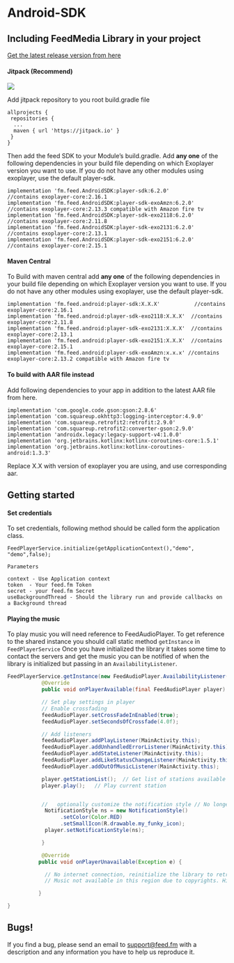 # Android-SDK


## Including FeedMedia Library in your project

[Get the latest release version from here](https://github.com/feedfm/Android-SDK/releases)

#### Jitpack (Recommend)
[![](https://jitpack.io/v/fm.feed/AndroidSDK.svg)](https://jitpack.io/#fm.feed/AndroidSDK)


Add jitpack repository to you root build.gradle file 

```
allprojects {
 repositories {
  ...
  maven { url 'https://jitpack.io' }
 }
}
```
Then add the feed SDK to your Module’s build.gradle. Add **any one** of the following dependencies in your build file depending on which Exoplayer version you want to use. If you do not have any other modules using exoplayer, use the default player-sdk.

```
implementation 'fm.feed.AndroidSDK:player-sdk:6.2.0'         //contains exoplayer-core:2.16.1
implementation 'fm.feed.AndroidSDK:player-sdk-exoAmzn:6.2.0' //contains exoplayer-core:2.13.3 compatible with Amazon fire tv
implementation 'fm.feed.AndroidSDK:player-sdk-exo2118:6.2.0' //contains exoplayer-core:2.11.8
implementation 'fm.feed.AndroidSDK:player-sdk-exo2131:6.2.0' //contains exoplayer-core:2.13.1
implementation 'fm.feed.AndroidSDK:player-sdk-exo2151:6.2.0' //contains exoplayer-core:2.15.1
```


####  Maven Central 
To Build with maven central add **any one** of the following dependencies in your build file depending on which Exoplayer version you want to use. If you do not have any other modules using exoplayer, use the default player-sdk.
``` 
implementation 'fm.feed.android:player-sdk:X.X.X'           //contains exoplayer-core:2.16.1
implementation 'fm.feed.android:player-sdk-exo2118:X.X.X'  //contains exoplayer-core:2.11.8
implementation 'fm.feed.android:player-sdk-exo2131:X.X.X'  //contains exoplayer-core:2.13.1
implementation 'fm.feed.android:player-sdk-exo2151:X.X.X'  //contains exoplayer-core:2.15.1
implementation 'fm.feed.android:player-sdk-exoAmzn:x.x.x' //contains exoplayer-core:2.13.2 compatible with Amazon fire tv
```


#### To build with AAR file instead

 Add following dependencies to your app in addition to the latest AAR file from here.

```
implementation 'com.google.code.gson:gson:2.8.6'
implementation 'com.squareup.okhttp3:logging-interceptor:4.9.0'
implementation 'com.squareup.retrofit2:retrofit:2.9.0'
implementation 'com.squareup.retrofit2:converter-gson:2.9.0'
implementation 'androidx.legacy:legacy-support-v4:1.0.0'
implementation 'org.jetbrains.kotlinx:kotlinx-coroutines-core:1.5.1'
implementation 'org.jetbrains.kotlinx:kotlinx-coroutines-android:1.3.3'
```
Replace X.X with version of exoplayer you are using, and use corresponding aar.

## Getting started

#### Set credentials

To set credentials, following method should be called form the application class.

`FeedPlayerService.initialize(getApplicationContext(),"demo", "demo",false);`

    Parameters

    context - Use Application context
    token  - Your feed.fm Token
    secret - your feed.fm Secret
    useBackgroundThread - Should the library run and provide callbacks on a Background thread

#### Playing the music

To play music you will need reference to FeedAudioPlayer. To get reference to the shared instance you should call static method `getInstance` in `FeedPlayerService`
Once you have initialized the library it takes some time to contact the servers and get the music you can be notified of when the library is initialized but passing in an `AvailabilityListener`.


```Java
FeedPlayerService.getInstance(new FeedAudioPlayer.AvailabilityListener() {
           @Override
           public void onPlayerAvailable(final FeedAudioPlayer player) {

           // Set play settings in player
           // Enable crossfading
           feedAudioPlayer.setCrossFadeInEnabled(true);
           feedAudioPlayer.setSecondsOfCrossfade(4.0f);

           // Add listeners
           feedAudioPlayer.addPlayListener(MainActivity.this);
           feedAudioPlayer.addUnhandledErrorListener(MainActivity.this);
           feedAudioPlayer.addStateListener(MainActivity.this);
           feedAudioPlayer.addLikeStatusChangeListener(MainActivity.this);
           feedAudioPlayer.addOutOfMusicListener(MainActivity.this);

           player.getStationList();  // Get list of stations available
           player.play();   // Play current station


           //   optionally customize the notification style // No longer works above Api 26
            NotificationStyle ns = new NotificationStyle()
                 .setColor(Color.RED)
                 .setSmallIcon(R.drawable.my_funky_icon);
            player.setNotificationStyle(ns);

           }

           @Override
          public void onPlayerUnavailable(Exception e) {

            // No internet connection, reinitialize the library to retry
            // Music not available in this region due to copyrights. Hide music player.

          }

}
```

## Bugs!

If you find a bug, please send an email to support@feed.fm with a description
and any information you have to help us reproduce it.


